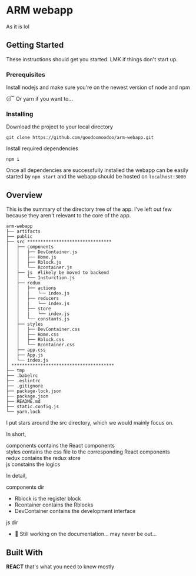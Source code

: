 # ARM webapp

As it is lol

## Getting Started

These instructions should get you started. LMK if things don't start up.

### Prerequisites

Install nodejs and make sure you're on the newest version of node and npm

:sleeping: Or yarn if you want to...

### Installing

Download the project to your local directory
```
git clone https://github.com/goodoomoodoo/arm-webapp.git
```

Install required dependencies
```
npm i
```

Once all dependencies are successfully installed the webapp can be easily started
by `npm start` and the webapp should be hosted on `localhost:3000`

## Overview

This is the summary of the directory tree of the app. I've left out few because
they aren't relevant to the core of the app.

```
arm-webapp
├── artifacts
├── public
├── src ********************************
│   ├── components
│   │   ├── DevContainer.js
│   │   ├── Home.js
│   │   ├── Rblock.js
│   │   └── Rcontainer.js
│   ├── js  #likely be moved to backend
│   │   └── Insturction.js
│   ├── redux
│   │   ├── actions
│   │   |   └── index.js
│   │   ├── reducers
│   │   |   └── index.js
│   │   ├── store
│   │   |   └── index.js
│   │   └── constants.js
│   ├── styles
│   │   ├── DevContainer.css
│   │   ├── Home.css
│   │   ├── Rblock.css
│   │   └── Rcontainer.css
│   ├── app.css
│   ├── App.js
│   └── index.js
│ ***************************************
├── tmp
├── .babelrc
├── .eslintrc
├── .gitignore
├── package-lock.json
├── package.json
├── README.md
├── static.config.js
└── yarn.lock
```

I put stars around the src directory, which we would mainly focus on.

In short,

components contains the React components <br />
styles contains the css file to the corresponding React components <br />
redux contains the redux store <br />
js constains the logics <br />

In detail,

components dir
- Rblock is the register block
- Rcontainer contains the Rblocks
- DevContainer contains the development interface

js dir
- :construction: Still working on the documentation... may never be out...

## Built With

**__REACT__** that's what you need to know mostly
